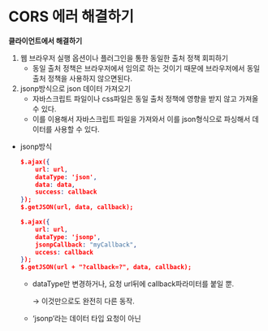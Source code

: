 # CORS 에러 해결하기

**클라이언트에서 해결하기**

1. 웹 브라우저 실행 옵션이나 플러그인을 통한 동일한 출처 정책 회피하기
    - 동일 출처 정책은 브라우저에서 임의로 하는 것이기 때문에 브라우저에서 동일 출처 정책을 사용하지 않으면된다.
2. jsonp방식으로  json 데이터 가져오기
    - 자바스크립트 파일이나 css파일은 동일 출처 정책에 영향을 받지 않고 가져올 수 있다.
    - 이를 이용해서 자바스크립트 파일을 가져와서 이를 json형식으로 파싱해서 데이터를 사용할 수 있다.
- jsonp방식
    
    ```json
    $.ajax({
    	url: url,
    	dataType: 'json',
    	data: data,
    	success: callback
    });
    $.getJSON(url, data, callback);
    ```
    
    ```json
    $.ajax({
    	url: url,
    	dataType: 'jsonp',
    	jsonpCallback: "myCallback",
    	uccess: callback
    });
    $.getJSON(url + "?callback=?", data, callback);
    ```
    
    - dataType만 변경하거나, 요청 url뒤에 callback파라미터를 붙일 뿐.
        
        → 이것만으로도 완전히 다른 동작.
        
    - ‘jsonp’라는 데이터 타입 요청이 아닌 <script> 호출 방식
        - HTML의 script요소로부터 요청되는 호출에는 보안상 정책이 적용되니 않는다는 점을 이용한 우회 방법.
    - jsonp callback은 서버에서 지원해줘야한다.
        - 응답 데이터는 Text형이고 callback 함수명으로 감싸진다.
        
        ```json
        "myCallback({'name':'test','age':28})"
        
        $.ajax({
        	url: url,
        	dataType: 'jsonp',
        	jsonpCallback: "myCallback",
        	success: callback
        });
        $.getJSON(url + "?callback=?", data, callback);
        ```
        
    

**서버에서 해결하기**

- 스프링 CORS
    - @CrossOrigin 어노테이션 사용.
        - @CrossOrigin은 모든 출처, 모든 헤더, @RequestMapping 주석에 지정된 Http 메소드에 최대 30분을 허용. 이 어노테이션을 속성 값에 넣어 기본값을 대체할 수 있다.
        
        ```java
        @CrossOrigin(origin="*", allowedHeaders = "*")
        @Controller
        public class MainController {
        	@GetMapping(path = "/")
        	public String main(Model model) {
        		return "main";
        	}
        }
        ```
        
        - origins
            - 허용된 출처, 이 값은 pre-flight 응답과 실제 응답 모두에 access-control-allow-origin헤더에 배치된다.
        - allowedHeaders
            - 실제 요청 중에 사용할 수 있는 요청 헤더 목록이다. pre-flight의 응답 헤더인 access-control-allow-header에 값이 사용된다.
        - allowCredential
            - 브라우저가 요청과 관련된 쿠키를 포함해야 되는지 여부를 결정한다.
            - 이 값이 true이면, pre-flight 응답에는 값이 true로 설정된 access-control-allow-credentials 헤더가 포함된다.
    - CorsFilter사용하기.
        - 서블릿 필터 인터페이스를 이용하여 개발되었다. 웹 서버의 모든 리소스의 요청을 가로채서 Cross domain request인지 체크하여 실제 요청 페이지에 전달하기전에 적절한 CORS 정책과 해더들을 적용한다.
            
            ```java
            @Component
            public class SimpleCorsFilter implements Filter {
            
                @Override
                public void doFilter(ServletRequest req, ServletResponse res, FilterChain chain) throws IOException, ServletException {
                    HttpServletRequest request = (HttpServletRequest) req;
                    HttpServletResponse response = (HttpServletResponse) res;
                    response.setHeader("Access-Control-Allow-Origin", request.getHeader("Origin"));
                    response.setHeader("Access-Control-Allow-Credentials", "true");
                    response.setHeader("Access-Control-Allow-Methods", "POST, GET, OPTIONS, DELETE, PUT, PATCH");
                    response.setHeader("Access-Control-Max-Age", "3600");
                    response.setHeader("Access-Control-Allow-Headers", "Content-Type, Accept, X-Requested-With, remember-me");
                    chain.doFilter(req, res);
                }
            
                @Override
                public void init(FilterConfig filterConfig) {
                }
            
                @Override
                public void destroy() {
                }
            }
            ```
            
            - Access-Control-Allow-Origin
                - 도메인 간 요청을 할 수 있는 권한이 부여된 도메인을 지정한다.
            - Access-Control-Allow-Credentials
                - 도메인 간 요청에 credential 권한이 있는지 없는지 지정한다.
            - Access-Control-Expose-Headers
                - 노출하기에 안전한 헤더를 나타낸다.
            - Access-Control-Max-Age
                - pre-flighted 요청이 얼마만큼의 시간동안 캐시되는지
            - Access-Control-Allow-Methods
                - 리소스에 접근할 때 메소드가 허용되는지
            - Access-Control-Allow-Headers
                - 어떤 헤더 필드 네임이 실제 요청에서 사용할 수 있는지 가리킨다.
                

[https://bohyeon-n.github.io/deploy/web/cors.html](https://bohyeon-n.github.io/deploy/web/cors.html)

[https://brownbears.tistory.com/336](https://brownbears.tistory.com/336)